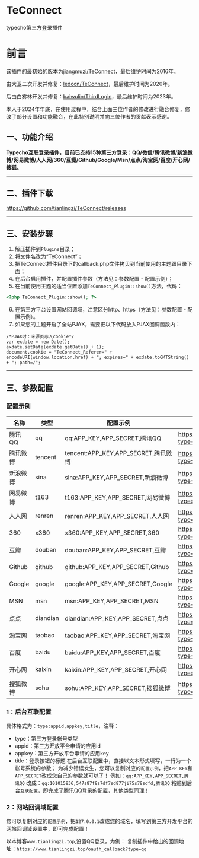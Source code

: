 # TeConnect
typecho第三方登录插件
# 前言
该插件的最初始的版本为[jiangmuzi/TeConnect][1]，最后维护时间为2016年。

由大卫二次开发并修复：[ledccn/TeConnect][1]，最后维护时间为2020年。

后由白雾林开发并修复：[baiwulin/ThirdLogin][3]，最后维护时间为2023年。

本人于2024年年底，在使用过程中，结合上面三位作者的修改进行融合修复，修改了部分设置和功能融合，在此特别说明并向三位作者的贡献表示感谢。

## 一、功能介绍
**Typecho互联登录插件，目前已支持15种第三方登录：QQ/微信/腾讯微博/新浪微博/网易微博/人人网/360/豆瓣/Github/Google/Msn/点点/淘宝网/百度/开心网/搜狐。**

----------

## 二、插件下载
https://github.com/tianlingzi/TeConnect/releases

----------

## 三、安装步骤
 1. 解压插件到`Plugins`目录；
 2. 将文件名改为“TeConnect”；
 3. 把TeConnect插件目录下的callback.php文件拷贝到当前使用的主题跟目录下面；
 4. 在后台启用插件，并配置插件参数（方法见：参数配置 - 配置示例）；
 5. 在当前使用主题的适当位置添加`TeConnect_Plugin::show()`方法，代码：
   ```php
<?php TeConnect_Plugin::show(); ?>
   ```
 6. 在第三方平台设置网站回调域，注意区分http、https（方法见：参数配置 - 配置示例）。
 7. 如果您的主题开启了全站PJAX，需要把以下代码放入PJAX回调函数内：

```
/*PJAX时：来源页写入cookie*/
var exdate = new Date();
exdate.setDate(exdate.getDate() + 1);
document.cookie = "TeConnect_Referer=" + encodeURI(window.location.href) + "; expires=" + exdate.toGMTString() + "; path=/";
```

----------

## 三、参数配置
### 配置示例

名称 | 类型 | 配置示例 | 网站回调域
-|-|-|-
腾讯QQ | qq | qq:APP_KEY,APP_SECRET,腾讯QQ | https://127.0.0.1/oauth_callback?type=qq
腾讯微博 | tencent | tencent:APP_KEY,APP_SECRET,腾讯微博 | https://127.0.0.1/oauth_callback?type=tencent
新浪微博 | sina | sina:APP_KEY,APP_SECRET,新浪微博 | https://127.0.0.1/oauth_callback?type=sina
网易微博 | t163 | t163:APP_KEY,APP_SECRET,网易微博 | https://127.0.0.1/oauth_callback?type=t163
人人网 | renren | renren:APP_KEY,APP_SECRET,人人网 | https://127.0.0.1/oauth_callback?type=renren
360 | x360 | x360:APP_KEY,APP_SECRET,360 | https://127.0.0.1/oauth_callback?type=x360
豆瓣 | douban | douban:APP_KEY,APP_SECRET,豆瓣 | https://127.0.0.1/oauth_callback?type=douban
Github | github | github:APP_KEY,APP_SECRET,Github | https://127.0.0.1/oauth_callback?type=github
Google | google | google:APP_KEY,APP_SECRET,Google | https://127.0.0.1/oauth_callback?type=google
MSN | msn | msn:APP_KEY,APP_SECRET,MSN | https://127.0.0.1/oauth_callback?type=msn
点点 | diandian | diandian:APP_KEY,APP_SECRET,点点 | https://127.0.0.1/oauth_callback?type=diandian
淘宝网 | taobao | taobao:APP_KEY,APP_SECRET,淘宝网 | https://127.0.0.1/oauth_callback?type=taobao
百度 | baidu | baidu:APP_KEY,APP_SECRET,百度 | https://127.0.0.1/oauth_callback?type=baidu
开心网 | kaixin | kaixin:APP_KEY,APP_SECRET,开心网 | https://127.0.0.1/oauth_callback?type=kaixin
搜狐微博 | sohu | sohu:APP_KEY,APP_SECRET,搜狐微博 | https://127.0.0.1/oauth_callback?type=sohu

### 1：后台互联配置
具体格式为：`type:appid,appkey,title`，注释：
 - type：第三方登录帐号类型
 - appid：第三方开放平台申请的应用id
 - appkey：第三方开放平台申请的应用key
 - title：登录按钮的标题
在后台互联配置中，直接以文本形式填写，一行为一个帐号系统的参数；
为减少错误发生，您可以复制对应的`配置示例`，把`APP_KEY`和`APP_SECRET`改成您自己的参数就可以了！
例如：`qq:APP_KEY,APP_SECRET,腾讯QQ`
改成：`qq:101015836,547s87f8s7df7sd877ji75s78sdfd,腾讯QQ`
粘贴到后台`互联配置`，即完成了腾讯QQ登录的配置，其他类型同理！

### 2：网站回调域配置
您可以复制对应的`配置示例`，把`127.0.0.1`改成您的域名，填写到第三方开发平台的网站回调域设置中，即可完成配置！

以本博客`www.tianlingzi.top`,设置QQ登录，为例：
复制插件中给出的回调地址：`https://www.tianlingzi.top/oauth_callback?type=qq`

[1]: https://github.com/jiangmuzi/TeConnect
[2]: https://github.com/ledccn/TeConnect
[3]: https://github.com/baiwulin/ThirdLogin
